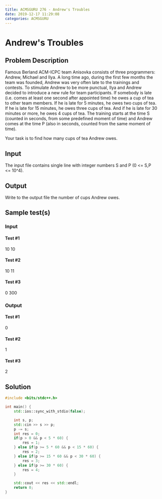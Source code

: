 ```yaml
---
title: ACMSGURU 276 - Andrew's Troubles
date: 2019-12-17 11:29:08
categories: ACMSGURU
---
```

# Andrew's Troubles

<!--more-->

## Problem Description

Famous Berland ACM-ICPC team Anisovka consists of three programmers: Andrew, Michael and Ilya. A long time ago, during the first few months the team was founded, Andrew was very often late to the trainings and contests. To stimulate Andrew to be more punctual, Ilya and Andrew decided to introduce a new rule for team participants. If somebody is late (i.e. comes at least one second after appointed time) he owes a cup of tea to other team members. If he is late for 5 minutes, he owes two cups of tea. If he is late for 15 minutes, he owes three cups of tea. And if he is late for 30 minutes or more, he owes 4 cups of tea.
The training starts at the time S (counted in seconds, from some predefined moment of time) and Andrew comes at the time P (also in seconds, counted from the same moment of time).

Your task is to find how many cups of tea Andrew owes.

## Input

The input file contains single line with integer numbers S and P (0 <= S,P <= 10^4).

## Output

Write to the output file the number of cups Andrew owes.

## Sample test(s)

### Input

#### Test #1

10 10

#### Test #2

10 11

#### Test #3

0 300

### Output

#### Test #1

0

#### Test #2

1

#### Test #3

2

## Solution

```cpp
#include <bits/stdc++.h>

int main() {
    std::ios::sync_with_stdio(false);

    int s, p;
    std::cin >> s >> p;
    p -= s;
    int res = 0;
    if(p > 0 && p < 5 * 60) {
        res = 1;
    } else if(p >= 5 * 60 && p < 15 * 60) {
        res = 2;
    } else if(p >= 15 * 60 && p < 30 * 60) {
        res = 3;
    } else if(p >= 30 * 60) {
        res = 4;
    }

    std::cout << res << std::endl;
    return 0;
}
```
